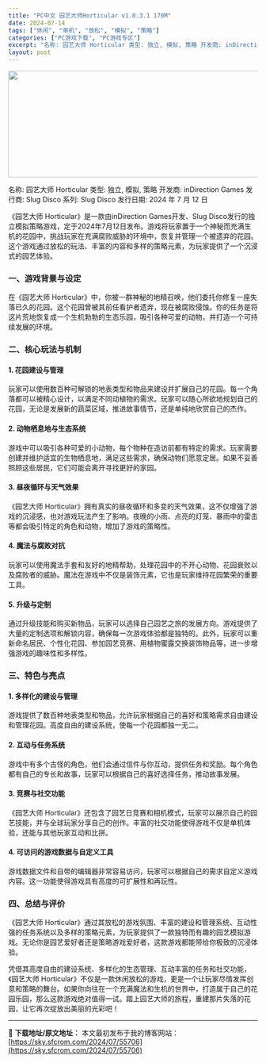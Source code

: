 ```yaml
---
title: "PC中文 园艺大师Horticular v1.0.3.1 170M"
date: 2024-07-14
tags: ["休闲", "单机", "放松", "模拟", "策略"]
categories: ["PC游戏下载", "PC游戏专区"]
excerpt: "名称: 园艺大师 Horticular 类型: 独立, 模拟, 策略 开发商: inDirection Games 发行商: Slug Disco 系列: Slug Disco 发行日期: 2024 年 7 月 12 日 《园艺大师 Horticular》是一款由inDirection Games开&hellip;"
layout: post
---
```


<img class="aligncenter size-full wp-image-55707" src="https://sky.sfcrom.com/wp-content/uploads/2024/07/2024071402480088.webp" alt="" width="660" height="215" />

名称: 园艺大师 Horticular
类型: 独立, 模拟, 策略
开发商: inDirection Games
发行商: Slug Disco
系列: Slug Disco
发行日期: 2024 年 7 月 12 日

《园艺大师 Horticular》是一款由inDirection Games开发、Slug Disco发行的独立模拟策略游戏，定于2024年7月12日发布。游戏将玩家置于一个神秘而充满生机的花园中，挑战玩家在充满腐败威胁的环境中，恢复并管理一个被遗弃的花园。这个游戏通过放松的玩法、丰富的内容和多样的策略元素，为玩家提供了一个沉浸式的园艺体验。
<h3>一、游戏背景与设定</h3>
在《园艺大师 Horticular》中，你被一群神秘的地精召唤，他们委托你修复一座失落已久的花园。这个花园曾被其前任看护者遗弃，现在被腐败侵蚀。你的任务是将这片荒地恢复成一个生机勃勃的生态乐园，吸引各种可爱的动物，并打造一个可持续发展的环境。
<h3>二、核心玩法与机制</h3>
<h4>1. 花园建设与管理</h4>
玩家可以使用数百种可解锁的地表类型和物品来建设并扩展自己的花园。每一个角落都可以被精心设计，以满足不同动植物的需求。玩家可以随心所欲地规划自己的花园，无论是发展新的蔬菜区域，推进故事情节，还是单纯地欣赏自己的杰作。
<h4>2. 动物栖息地与生态系统</h4>
游戏中可以吸引各种可爱的小动物，每个物种在造访前都有特定的需求。玩家需要创建并维护适宜的生物栖息地，满足这些需求，确保动物们愿意定居。如果不妥善照顾这些居民，它们可能会离开寻找更好的家园。
<h4>3. 昼夜循环与天气效果</h4>
《园艺大师 Horticular》拥有真实的昼夜循环和多变的天气效果，这不仅增强了游戏的沉浸感，也对游戏玩法产生了影响。夜晚的小雨、点亮的灯笼、暴雨中的雷击等都会吸引特定的角色和动物，增加了游戏的策略性。
<h4>4. 魔法与腐败对抗</h4>
玩家可以使用魔法手套和友好的地精帮助，处理花园中的不开心动物、花园衰败以及腐败者的威胁。魔法在游戏中不仅是装饰元素，它也是玩家维持花园繁荣的重要工具。
<h4>5. 升级与定制</h4>
通过升级技能和购买新物品，玩家可以选择自己园艺之旅的发展方向。游戏提供了大量的定制选项和解锁内容，确保每一次游戏体验都是独特的。此外，玩家可以重新命名居民、个性化花园、参加园艺竞赛、用植物蜜露交换装饰物品等，进一步增强游戏的趣味性和多样性。
<h3>三、特色与亮点</h3>
<h4>1. 多样化的建设与管理</h4>
游戏提供了数百种地表类型和物品，允许玩家根据自己的喜好和策略需求自由建设和管理花园。高度自由的建设系统，使每一个花园都独一无二。
<h4>2. 互动与任务系统</h4>
游戏中有多个古怪的角色，他们会通过信件与你互动，提供任务和奖励。每个角色都有自己的专长和故事，玩家可以根据自己的喜好选择任务，推动故事发展。
<h4>3. 竞赛与社交功能</h4>
《园艺大师 Horticular》还包含了园艺日竞赛和相机模式，玩家可以展示自己的园艺技能，并与全球玩家分享自己的创作。丰富的社交功能使得游戏不仅是单机体验，还能与其他玩家互动和比拼。
<h4>4. 可访问的游戏数据与自定义工具</h4>
游戏数据文件和自带的编辑器非常容易访问，玩家可以根据自己的需求自定义游戏内容。这一功能使得游戏具有高度的可扩展性和再玩性。
<h3>四、总结与评价</h3>
《园艺大师 Horticular》通过其放松的游戏氛围、丰富的建设和管理系统、互动性强的任务系统以及多样的策略元素，为玩家提供了一款独特而有趣的园艺模拟游戏。无论你是园艺爱好者还是策略游戏爱好者，这款游戏都能带给你极致的沉浸体验。

凭借其高度自由的建设系统、多样化的生态管理、互动丰富的任务和社交功能，《园艺大师 Horticular》不仅是一款休闲放松的游戏，更是一个让玩家尽情发挥创意和策略的舞台。如果你向往在一个充满魔法和生机的世界中，打造属于自己的花园乐园，那么这款游戏绝对值得一试。踏上园艺大师的旅程，重建那片失落的花园，让它再次绽放出美丽的光彩吧！

---
📖 **下载地址/原文地址：** 本文最初发布于我的博客网站：[https://sky.sfcrom.com/2024/07/55706](https://sky.sfcrom.com/2024/07/55706)
